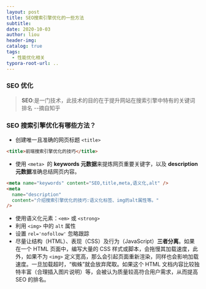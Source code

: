 ```yaml
---
layout: post
title: SEO搜索引擎优化的一些方法
subtitle:
date: 2020-10-03
author: liou
header-img:
catalog: true
tags:
  - 性能优化相关
typora-root-url: ..
---
```


### SEO 优化

> **SEO**:是一门技术，此技术的目的在于提升网站在搜索引擎中特有的关键词排名 --摘自知乎

### SEO 搜索引擎优化有哪些方法？

- 创建唯一且准确的网页标题 `<title>`

```html
<title>前端搜索引擎优化的技巧</title>
```

- 使用 `<meta> `的 **keywords 元数据**来提炼网页重要关键字，以及 **description 元数据**准确总结网页内容。

```html
<meta name="keywords" content="SEO,title,meta,语义化,alt" />
<meta
  name="description"
  content="介绍搜索引擎优化的技巧:语义化标签、img的alt属性等。"
/>
```

- 使用语义化元素：`<em>` 或 `<strong>`
- 利用 `<img>` 中的 `alt` 属性
- 设置 `rel='nofollow'` 忽略跟踪
- 尽量让结构（HTML）、表现（CSS）及行为（JavaScript）**三者分离**。如果在一个 HTML 页面中，编写大量的 CSS 样式或脚本，会拖慢其加载速度，此外，如果不为 `<img>` 定义宽高，那么会引起页面重新渲染，同样也会影响加载速度。一旦加载超时，“蜘蛛”就会放弃爬取。如果这个 HTML 文档内容比较独特丰富（合理插入图片说明）等，会被认为质量较高符合用户需求，从而提高 SEO 的排名。
